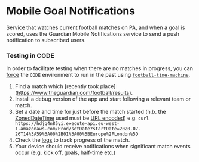 # Mobile Goal Notifications

Service that watches current football matches on PA, and when a goal is scored,
uses the Guardian Mobile Notifications service to send a push notification to
subscribed users.

### Testing in CODE

In order to facilitate testing when there are no matches in progress, you can [force](https://github.com/guardian/mobile-n10n/blob/682289cc9651f4f8475c9efc5eb2a3da35985c15/football/src/main/scala/com/gu/mobile/notifications/football/Lambda.scala#L66-L76) the `CODE` environment to run in the past using [`football-time-machine`](https://github.com/guardian/football-time-machine).

1. Find a match which [recently took place] (https://www.theguardian.com/football/results).
1. Install a debug version of the app and start following a relevant team or match.
1. Set a date and time for just before the match started (n.b. the [ZonedDateTime](https://docs.oracle.com/javase/8/docs/api/java/time/ZonedDateTime.html) used must be [URL encoded](https://www.urlencoder.org/)) e.g. `curl https://hdjq4n85yi.execute-api.eu-west-1.amazonaws.com/Prod/setDate?startDate=2020-07-26T14%3A59%3A00%2B01%3A00%5BEurope%2FLondon%5D`
1. Check the [logs](https://logs.gutools.co.uk/s/mobile/goto/cc75dcf9f10d33851bc1bc1e851f96be) to track progress of the match.
1. Your device should receive notifications when significant match events occur (e.g. kick off, goals, half-time etc.)

